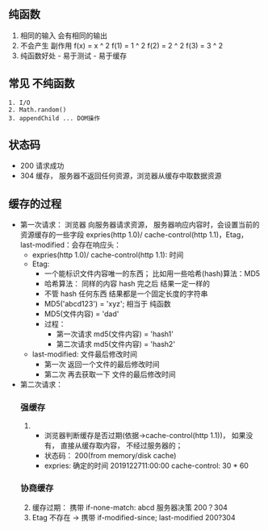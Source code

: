 ## 纯函数
  1. 相同的输入 会有相同的输出
  2. 不会产生 副作用
    f(x) = x ^ 2
    f(1) = 1 ^ 2
    f(2) = 2 ^ 2
    f(3) = 3 ^ 2
  3. 纯函数好处
    - 易于测试
    - 易于缓存
## 常见 不纯函数 
    1. I/O
    2. Math.random()
    3. appendChild ... DOM操作

## 状态码
  - 200 请求成功
  - 304 缓存， 服务器不返回任何资源，浏览器从缓存中取数据资源

## 缓存的过程
  - 第一次请求： 浏览器 向服务器请求资源， 服务器响应内容时，会设置当前的资源缓存的一些字段
    expries(http 1.0)/ cache-control(http 1.1)，Etag， last-modified：会存在响应头：
    - expries(http 1.0)/ cache-control(http 1.1): 时间
    - Etag: 
        - 一个能标识文件内容唯一的东西； 比如用一些哈希(hash)算法：MD5
        - 哈希算法： 同样的内容 hash 完之后 结果一定一样的
        - 不管 hash 任何东西 结果都是一个固定长度的字符串
        - MD5('abcd123')  = 'xyz'; 相当于 纯函数
        - MD5(文件内容) = 'dad'
        - 过程： 
          - 第一次请求 md5(文件内容) = 'hash1'
          - 第二次请求 md5(文件内容) = 'hash2'
    - last-modified: 文件最后修改时间
      - 第一次 返回一个文件的最后修改时间
      - 第二次 再去获取一下 文件的最后修改时间
  - 第二次请求：
    ### 强缓存
    1. - 浏览器判断缓存是否过期(依据->cache-control(http 1.1))， 如果没有， 直接从缓存取内容， 不经过服务器的；
       - 状态码： 200(from memory/disk cache)
       - expries: 确定的时间 2019122711:00:00  cache-control: 30 * 60
    ### 协商缓存
    2. 缓存过期： 携带 if-none-match: abcd 服务器决策 200？304
    3. Etag 不存在 -> 携带 if-modified-since; last-modified 200?304
